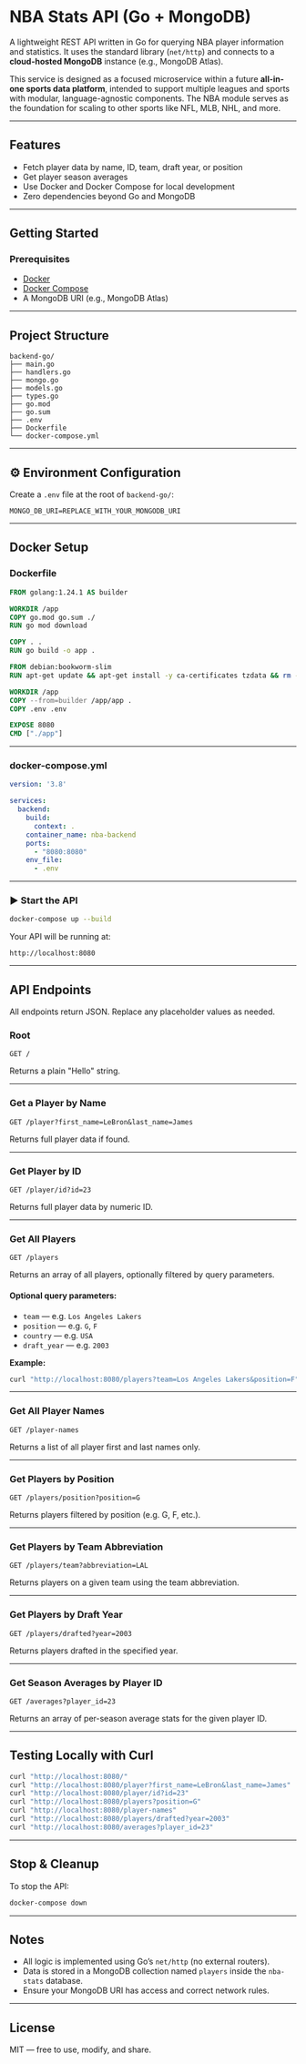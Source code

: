 # NBA Stats API (Go + MongoDB)

A lightweight REST API written in Go for querying NBA player information and statistics. It uses the standard library (`net/http`) and connects to a **cloud-hosted MongoDB** instance (e.g., MongoDB Atlas).

This service is designed as a focused microservice within a future **all-in-one sports data platform**, intended to support multiple leagues and sports with modular, language-agnostic components. The NBA module serves as the foundation for scaling to other sports like NFL, MLB, NHL, and more.

---

## Features

- Fetch player data by name, ID, team, draft year, or position
- Get player season averages
- Use Docker and Docker Compose for local development
- Zero dependencies beyond Go and MongoDB

---

## Getting Started

### Prerequisites

- [Docker](https://www.docker.com/products/docker-desktop)
- [Docker Compose](https://docs.docker.com/compose/)
- A MongoDB URI (e.g., MongoDB Atlas)

---

## Project Structure

```
backend-go/
├── main.go
├── handlers.go
├── mongo.go
├── models.go
├── types.go
├── go.mod
├── go.sum
├── .env
├── Dockerfile
└── docker-compose.yml
```

---

## ⚙️ Environment Configuration

Create a `.env` file at the root of `backend-go/`:

```env
MONGO_DB_URI=REPLACE_WITH_YOUR_MONGODB_URI
```

---

## Docker Setup

### Dockerfile

```dockerfile
FROM golang:1.24.1 AS builder

WORKDIR /app
COPY go.mod go.sum ./
RUN go mod download

COPY . .
RUN go build -o app .

FROM debian:bookworm-slim
RUN apt-get update && apt-get install -y ca-certificates tzdata && rm -rf /var/lib/apt/lists/*

WORKDIR /app
COPY --from=builder /app/app .
COPY .env .env

EXPOSE 8080
CMD ["./app"]
```

---

### docker-compose.yml

```yaml
version: '3.8'

services:
  backend:
    build:
      context: .
    container_name: nba-backend
    ports:
      - "8080:8080"
    env_file:
      - .env
```

---

### ▶️ Start the API

```bash
docker-compose up --build
```

Your API will be running at:

```
http://localhost:8080
```

---

## API Endpoints

All endpoints return JSON. Replace any placeholder values as needed.

### Root

```http
GET /
```
Returns a plain "Hello" string.

---

### Get a Player by Name

```http
GET /player?first_name=LeBron&last_name=James
```
Returns full player data if found.

---

### Get Player by ID

```http
GET /player/id?id=23
```
Returns full player data by numeric ID.


---

### Get All Players

```http
GET /players
```
Returns an array of all players, optionally filtered by query parameters.


#### Optional query parameters:
- `team` — e.g. `Los Angeles Lakers`
- `position` — e.g. `G`, `F`
- `country` — e.g. `USA`
- `draft_year` — e.g. `2003`

**Example:**

```bash
curl "http://localhost:8080/players?team=Los Angeles Lakers&position=F"
```

---

### Get All Player Names

```http
GET /player-names
```
Returns a list of all player first and last names only.

---

### Get Players by Position

```http
GET /players/position?position=G
```
Returns players filtered by position (e.g. G, F, etc.).

---

### Get Players by Team Abbreviation

```http
GET /players/team?abbreviation=LAL
```
Returns players on a given team using the team abbreviation.

---

### Get Players by Draft Year

```http
GET /players/drafted?year=2003
```
Returns players drafted in the specified year.

---

### Get Season Averages by Player ID

```http
GET /averages?player_id=23
```
Returns an array of per-season average stats for the given player ID.

---

## Testing Locally with Curl

```bash
curl "http://localhost:8080/"
curl "http://localhost:8080/player?first_name=LeBron&last_name=James"
curl "http://localhost:8080/player/id?id=23"
curl "http://localhost:8080/players?position=G"
curl "http://localhost:8080/player-names"
curl "http://localhost:8080/players/drafted?year=2003"
curl "http://localhost:8080/averages?player_id=23"
```

---

## Stop & Cleanup

To stop the API:

```bash
docker-compose down
```

---

## Notes

- All logic is implemented using Go’s `net/http` (no external routers).
- Data is stored in a MongoDB collection named `players` inside the `nba-stats` database.
- Ensure your MongoDB URI has access and correct network rules.

---

## License

MIT — free to use, modify, and share.
